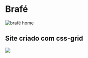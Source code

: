 # Brafé

<img src="https://i.imgur.com/ELPOqM9.png" alt="brafé home"/>

##  Site criado com css-grid
<img src="https://i.imgur.com/upBaP0f.png"/>
